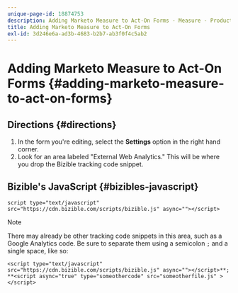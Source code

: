 ```yaml
---
unique-page-id: 18874753
description: Adding Marketo Measure to Act-On Forms - Measure - Product Documentation
title: Adding Marketo Measure to Act-On Forms
exl-id: 3d246e6a-ad3b-4683-b2b7-ab3f0f4c5ab2
---
```

# Adding Marketo Measure to Act-On Forms {#adding-marketo-measure-to-act-on-forms}

## Directions {#directions}

1. In the form you're editing, select the **Settings** option in the right hand corner.
1. Look for an area labeled "External Web Analytics." This will be where you drop the Bizible tracking code snippet.

## Bizible's JavaScript {#bizibles-javascript}

`script type="text/javascript" src="https://cdn.bizible.com/scripts/bizible.js" async=""></script>`

>[!NOTE]
>
>There may already be other tracking code snippets in this area, such as a Google Analytics code. Be sure to separate them using a semicolon `;` and a single space, like so:
>
>`<script type="text/javascript" src="https://cdn.bizible.com/scripts/bizible.js" async=""></script>**; **<script async="true" type="someothercode" src="someotherfile.js" ></script>`
